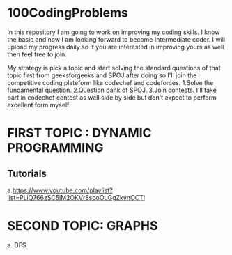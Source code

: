 # 100CodingProblems
In this repository I am going to work on improving my coding skills. I know the basic and now I am looking forward to become Intermediate coder. I will upload my progress daily so if you are interested in improving yours as well then feel free to join.

My strategy is pick a topic and start solving the standard questions of that topic first from geeksforgeeks and SPOJ after doing so I'll join the competitive coding plateform like codechef and codeforces.
1.Solve the fundamental question.
2.Question bank of SPOJ.
3.Join contests.
I'll take part in codechef contest as well side by side but don't expect to perform excellent form myself.

# FIRST TOPIC : DYNAMIC PROGRAMMING
## Tutorials
a.https://www.youtube.com/playlist?list=PLiQ766zSC5jM2OKVr8sooOuGgZkvnOCTI



# SECOND TOPIC: GRAPHS
a. DFS

